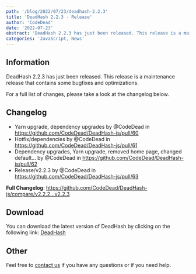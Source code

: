 ```yaml
---
path: '/blog/2022/07/23/deadhash-2.2.3'
title: 'DeadHash 2.2.3 - Release'
author: 'CodeDead'
date: '2022-07-23'
abstract: 'DeadHash 2.2.3 has just been released. This release is a maintenance release that contains some bugfixes and optimizations...'
categories: 'JavaScript, News'
---
```


## Information

DeadHash 2.2.3 has just been released. This release is a maintenance release that contains some bugfixes and optimizations.

For a full list of changes, please take a look at the changelog below.

## Changelog

- Yarn upgrade, dependency upgrades by @CodeDead in https://github.com/CodeDead/DeadHash-js/pull/60
- Hotfix/dependencies by @CodeDead in https://github.com/CodeDead/DeadHash-js/pull/61
- Dependency upgrades, Yarn upgrade, removed home page, changed default… by @CodeDead in https://github.com/CodeDead/DeadHash-js/pull/62
- Release/v2.2.3 by @CodeDead in https://github.com/CodeDead/DeadHash-js/pull/63

**Full Changelog**: https://github.com/CodeDead/DeadHash-js/compare/v2.2.2...v2.2.3

## Download

You can download the latest version of DeadHash by clicking on the following link:
[DeadHash](https://codedead.com/software/deadhash)

## Other

Feel free to [contact us](/contact) if you have any questions or if you need help.
